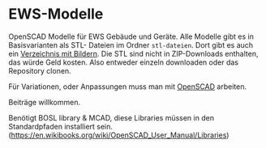 # EWS-Modelle
OpenSCAD Modelle für EWS Gebäude und Geräte. Alle Modelle gibt es in Basisvarianten als STL- Dateien im Ordner `stl-dateien`. Dort gibt es auch ein [Verzeichnis mit Bildern](stl-dateien/README.md). Die STL sind nicht in ZIP-Downloads enthalten, das würde Geld kosten. Also entweder einzeln downloaden oder das Repository clonen.

Für Variationen, oder Anpassungen muss man mit [OpenSCAD](https://openscad.org) arbeiten.


Beiträge willkommen.

Benötigt BOSL library & MCAD, diese Libraries müssen in den Standardpfaden installiert sein. (https://en.wikibooks.org/wiki/OpenSCAD_User_Manual/Libraries)


